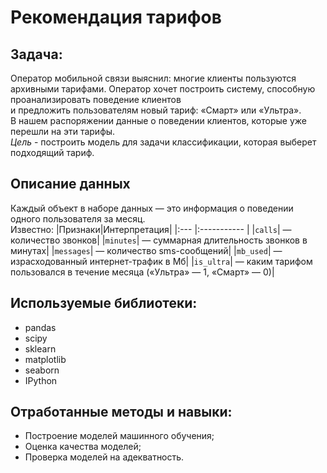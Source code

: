 # Рекомендация тарифов
## Задача:
Оператор мобильной связи выяснил: многие клиенты пользуются архивными тарифами. Оператор хочет построить систему, способную проанализировать поведение клиентов \
и предложить пользователям новый тариф: «Смарт» или «Ультра».\
В нашем распоряжении данные о поведении клиентов, которые уже перешли на эти тарифы. \
*Цель* - построить модель для задачи классификации, которая выберет подходящий тариф.

## Описание данных
Каждый объект в наборе данных — это информация о поведении одного пользователя за месяц.\
Известно:
|Признаки|Интерпретация|
|:--- |:----------- |
|`сalls`| — количество звонков|
|`minutes`| — суммарная длительность звонков в минутах|
|`messages`| — количество sms-сообщений|
|`mb_used`| — израсходованный интернет-трафик в Мб|
|`is_ultra`| — каким тарифом пользовался в течение месяца («Ультра» — 1, «Смарт» — 0)|

## Используемые библиотеки:
* pandas
* scipy
* sklearn
* matplotlib
* seaborn
* IPython

## Отработанные методы и навыки:
* Построение моделей машинного обучения;
* Оценка качества моделей;
* Проверка моделей на адекватность.
